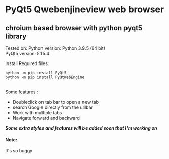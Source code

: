 # PyQt5 Qwebenjineview web browser
## chroium based browser with python pyqt5 library

Tested on:
Python version: Python 3.9.5 (64 bit)<br>
PyQt5 version: 5.15.4

Install Required files:
```
python -m pip install PyQt5
python -m pip install PyQtWebEngine
```
<br>
Some features :
<ul>
  <li>Doubleclick on tab bar to open a new tab</li>
  <li>search Google directly from the urlbar</li>
  <li>Work with multiple tabs</li>
  <li>Navigate forward and backward</li>
</ul>

***Some extra styles and features will be added soon that I'm working on***
<h4>Note:</h4> It's so buggy
